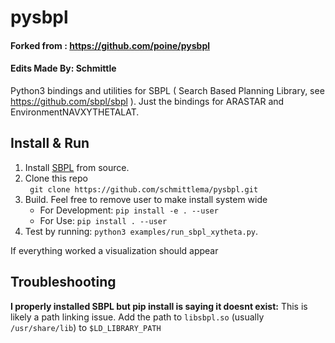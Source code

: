 # pysbpl
#### Forked from : https://github.com/poine/pysbpl
#### Edits Made By: Schmittle

Python3 bindings and utilities for SBPL ( Search Based Planning Library, see https://github.com/sbpl/sbpl ). Just the bindings for ARASTAR and EnvironmentNAVXYTHETALAT.


## Install & Run
1. Install [SBPL](https://github.com/sbpl/sbpl) from source.  
2. Clone this repo  
    ` git clone https://github.com/schmittlema/pysbpl.git` 
3. Build. Feel free to remove user to make install system wide
   - For Development: `pip install -e . --user`
   - For Use: `pip install . --user`
4. Test by running: `python3 examples/run_sbpl_xytheta.py`. 

If everything worked a visualization should appear


## Troubleshooting

**I properly installed SBPL but pip install is saying it doesnt exist:** This is likely a path linking issue. Add the path to `libsbpl.so` (usually `/usr/share/lib`) to `$LD_LIBRARY_PATH`

